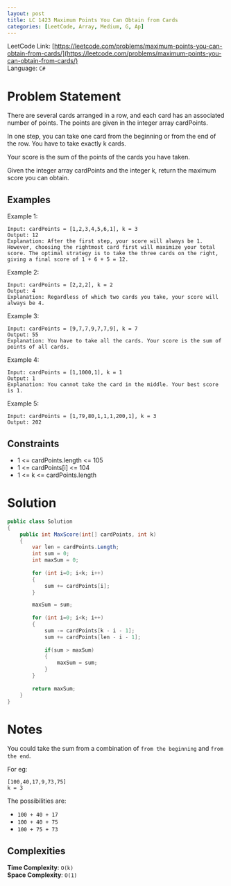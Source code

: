 ```yaml
---
layout: post
title: LC 1423 Maximum Points You Can Obtain from Cards
categories: [LeetCode, Array, Medium, G, Ap]
---
```


LeetCode Link: [https://leetcode.com/problems/maximum-points-you-can-obtain-from-cards/](https://leetcode.com/problems/maximum-points-you-can-obtain-from-cards/)  
Language: `C#`

# Problem Statement #

There are several cards arranged in a row, and each card has an associated number of points. The points are given in the integer array cardPoints.

In one step, you can take one card from the beginning or from the end of the row. You have to take exactly k cards.

Your score is the sum of the points of the cards you have taken.

Given the integer array cardPoints and the integer k, return the maximum score you can obtain.

## Examples

Example 1:

```
Input: cardPoints = [1,2,3,4,5,6,1], k = 3
Output: 12
Explanation: After the first step, your score will always be 1. However, choosing the rightmost card first will maximize your total score. The optimal strategy is to take the three cards on the right, giving a final score of 1 + 6 + 5 = 12.
```

Example 2:

```
Input: cardPoints = [2,2,2], k = 2
Output: 4
Explanation: Regardless of which two cards you take, your score will always be 4.
```

Example 3:

```
Input: cardPoints = [9,7,7,9,7,7,9], k = 7
Output: 55
Explanation: You have to take all the cards. Your score is the sum of points of all cards.
```

Example 4:

```
Input: cardPoints = [1,1000,1], k = 1
Output: 1
Explanation: You cannot take the card in the middle. Your best score is 1. 
```

Example 5:

```
Input: cardPoints = [1,79,80,1,1,1,200,1], k = 3
Output: 202
```

## Constraints  

* 1 <= cardPoints.length <= 105
* 1 <= cardPoints[i] <= 104
* 1 <= k <= cardPoints.length

# Solution

``` csharp
public class Solution 
{
    public int MaxScore(int[] cardPoints, int k) 
    {        
        var len = cardPoints.Length;
        int sum = 0;
        int maxSum = 0;
        
        for (int i=0; i<k; i++)
        {
            sum += cardPoints[i];                        
        }        

        maxSum = sum;
        
        for (int i=0; i<k; i++)
        {
            sum -= cardPoints[k - i - 1];
            sum += cardPoints[len - i - 1];
            
            if(sum > maxSum)
            {
                maxSum = sum;
            }
        }
        
        return maxSum;
    }
}
```

# Notes

You could take the sum from a combination of `from the beginning` and `from the end`. 

For eg:

`[100,40,17,9,73,75]`  
`k = 3`

The possibilities are:

* `100 + 40 + 17`
* `100 + 40 + 75`
* `100 + 75 + 73`

## Complexities

**Time Complexity**: `O(k)`  
**Space Complexity**: `O(1)`
